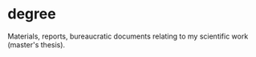 # degree
Materials, reports, bureaucratic documents relating to my scientific work (master's thesis).
